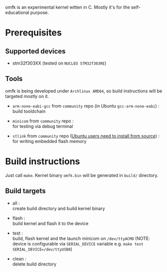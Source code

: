 omfk is an experimental kernel witten in C. Mostly it's for the self-educational purpose.

# Prerequisites

## Supported devices

- stm32f303XX (tested on `NUCLEO STM32f303RE`)

## Tools

omfk is being developed under `Archlinux AMD64`, so build instructions will be targeted mostly on it.

- `arm-none-eabi-gcc` from `community` repo (in Ubuntu `gcc-arm-none-eabi`) :  
build tooldchain

- `minicom` from `community` repo :  
for testing via debug terminal

- `stlink` from `community` repo ([Ubuntu users need to install from source](https://github.com/texane/stlink/blob/master/doc/compiling.md)) :  
for writing embedded flash memory

# Build instructions

Just call `make`. Kernel binary `omfk.bin` will be generated in `build/` directory.

## Build targets

- all :  
create build directory and build kernel binary

- flash :  
build kernel and flash it to the device

- test :  
build, flash kernel and the launch minicom on `/dev/ttyACMO` (NOTE: device is configurable via `SERIAL_DEVICE` variable e.g. `make test SERIAL_DEVICE=/dev/ttyUSB0`)

- clean :  
delete build directory
